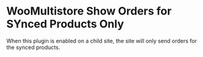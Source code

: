 # WooMultistore Show Orders for SYnced Products Only
When  this plugin is enabled on a child site, the site will only send orders for the synced products.